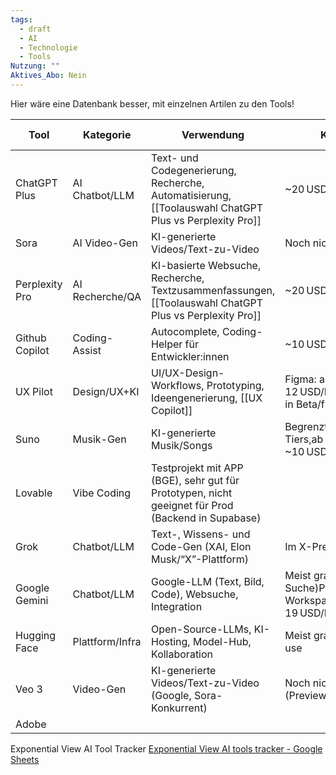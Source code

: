 ```yaml
---
tags:
  - draft
  - AI
  - Technologie
  - Tools
Nutzung: ""
Aktives_Abo: Nein
---
```

Hier wäre eine Datenbank besser, mit einzelnen Artilen zu den Tools!

| Tool           | Kategorie       | Verwendung                                                                                             | Kosten                                                          | Aktuelle Nutzung |
| -------------- | --------------- | ------------------------------------------------------------------------------------------------------ | --------------------------------------------------------------- | ---------------- |
| ChatGPT Plus   | AI Chatbot/LLM  | Text- und Codegenerierung, Recherche, Automatisierung, [[Toolauswahl ChatGPT Plus vs Perplexity Pro]]  | ~20 USD/Monat                                                   | ✅                |
| Sora           | AI Video-Gen    | KI-generierte Videos/Text-zu-Video                                                                     | Noch nicht öffentlich                                           | ❌                |
| Perplexity Pro | AI Recherche/QA | KI-basierte Websuche, Recherche, Textzusammenfassungen, [[Toolauswahl ChatGPT Plus vs Perplexity Pro]] | ~20 USD/Monat                                                   | ✅                |
| Github Copilot | Coding-Assist   | Autocomplete, Coding-Helper für Entwickler:innen                                                       | ~10 USD/Monat                                                   | ✅                |
| UX Pilot       | Design/UX+KI    | UI/UX-Design-Workflows, Prototyping, Ideengenerierung, [[UX Copilot]]                                  | Figma: ab 12 USD/MonatCopilot: in Beta/frei                     | ✅                |
| Suno           | Musik-Gen       | KI-generierte Musik/Songs                                                                              | Begrenzte Free-Tiers,ab ~10 USD/Monat                           | ❌                |
| Lovable        | Vibe Coding     | Testprojekt mit APP (BGE), sehr gut für Prototypen, nicht geeignet für Prod (Backend in Supabase)      |                                                                 | ❌                |
| Grok           | Chatbot/LLM     | Text-, Wissens- und Code-Gen (XAI, Elon Musk/“X”-Plattform)                                            | Im X-Premium-Abo                                                | ❎                |
| Google Gemini  | Chatbot/LLM     | Google-LLM (Text, Bild, Code), Websuche, Integration                                                   | Meist gratis (in Suche)Pro-Version in Workspace ab 19 USD/Monat | ❎                |
| Hugging Face   | Plattform/Infra | Open-Source-LLMs, KI-Hosting, Model-Hub, Kollaboration                                                 | Meist gratis/Pay-per-use                                        | ✅                |
| Veo 3          | Video-Gen       | KI-generierte Videos/Text-zu-Video (Google, Sora-Konkurrent)                                           | Noch nicht öffentlich  <br>(Preview/Beta)                       | ❌                |
| Adobe          |                 |                                                                                                        |                                                                 |                  |

Exponential View AI Tool Tracker [Exponential View AI tools tracker - Google Sheets](https://docs.google.com/spreadsheets/d/1XD9FuYvnOIgCEylk7BrhXuBJ2q80HRCa6K1FJ83Sryc/edit?pli=1&gid=0#gid=0)